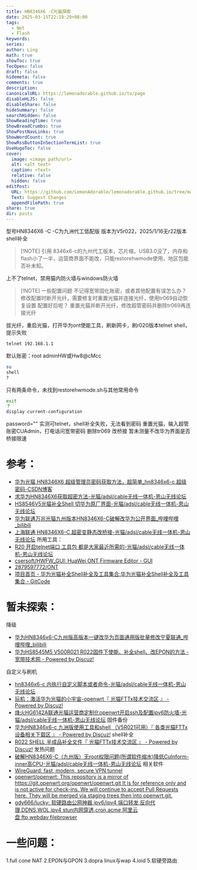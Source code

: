 ```yaml
---
title: HN8346X6 -C光猫探索
date: 2025-03-15T22:19:29+08:00
tags:
  - Net
  - Flash
keywords: 
series: 
author: Ling
math: true
showToc: true
TocOpen: false
draft: false
hidemeta: false
comments: true
description: 
canonicalURL: https://lemonadorable.github.io/to/page
disableHLJS: false
disableShare: false
hideSummary: false
searchHidden: false
ShowReadingTime: true
ShowBreadCrumbs: true
ShowPostNavLinks: true
ShowWordCount: true
ShowRssButtonInSectionTermList: true
UseHugoToc: false
cover:
  image: <image path/url>
  alt: <alt text>
  caption: <text>
  relative: false
  hidden: false
editPost:
  URL: https://github.com/LemonAdorable/lemonadorable.github.io/tree/master/content
  Text: Suggest Changes
  appendFilePath: true
share: true
dir: posts
---
```


型号HN8346X6 -C
-C为九洲代工低配版
版本为V5r022，2025/1/16无r22版本shell补全

> [!NOTE] 引用
> 8346x6-c的九州代工版本，芯片缩，USB3.0没了，内存和flash小了一半，运营商界面不能改，只能restorehwmode使用，地区包能否补未知。

上不了telnet，禁用猫内防火墙与windows防火墙

> [!NOTE] 一些配置问题
> 不记得宽带固化账密，或者其他配置有误怎么办？
> 修改配置时断开光纤，需要修复时重置光猫并连接光纤，使用tr069自动恢复设置
> 配置好后呢？
> 重置光猫并断开光纤，修改超管密码并删除tr069再连接光纤

拔光纤，重启光猫，打开华为ont使能工具，刷新网卡，刷r020版本telnet shell，提示失败
``` bash
telnet 192.168.1.1
```

默认账密：root adminHW或Hw8@cMcc
``` bash
su
shell
?
```
只有两条命令，未找到restorehwmode.sh与其他常用命令
``` bash
exit
？
display current-configuration
```
password=""
实测可telnet，shell补全失败，无法看到密码
重置光猫，输入超管账密CUAdmin，打电话问宽带密码
删除tr069 改桥接
暂未测量不改华为界面是否桥接限速
# 参考：
- [华为光猫 HN8346X6 超级管理员密码获取方法，超简单_hn8346x6-c 超级密码-CSDN博客](https://blog.csdn.net/greatwjl/article/details/121904017)
- [求华为HN8346X6获取超密方法-光猫/adsl/cable无线一体机-恩山无线论坛](https://www.right.com.cn/FORUM/thread-5490711-1-1.html)
- [HS8546V5光猫补全Shell 切华为原厂界面-光猫/adsl/cable无线一体机-恩山无线论坛](https://www.right.com.cn/forum/thread-4060870-1-1.html)
- [华为联通万兆光猫九州版本HN8346X6-C破解改华为公开界面_哔哩哔哩_bilibili](https://www.bilibili.com/video/BV1Hq4y1a7FM/)
- [上海联通 HN8346X6-C 超密变静态改桥接-光猫/adsl/cable无线一体机-恩山无线论坛](https://www.right.com.cn/forum/forum.php?mod=viewthread&tid=8414061&highlight=HN8346X6-C)
所用工具：
- [R20 开启telnet端口 工具包 都是大家最近所需的-光猫/adsl/cable无线一体机-恩山无线论坛](https://www.right.com.cn/forum/forum.php?mod=viewthread&tid=5659142&extra=page%3D1%26filter%3Dauthor%26orderby%3Ddateline)
- [csersoft/HWFW_GUI: HuaWei ONT Firmware Editor - GUI](https://github.com/csersoft/HWFW_GUI)
- [2879597772/ONT](https://github.com/2879597772/ONT)
- [项目首页 - 华为光猫补全Shell补全及工具集合:华为光猫补全Shell补全及工具集合 - GitCode](https://gitcode.com/open-source-toolkit/29511)
# 暂未探索：
降级
- [华为HN8346x6-C九州版高版本一键改华为页面通用版批量修改宁夏联通_哔哩哔哩_bilibili](https://www.bilibili.com/video/BV1bC4y1c7bt/)
- [华为HS8545M5 V500R021 R022固件下使能、补全shell、改EPON的方法 - 宽带技术网 - Powered by Discuz!](https://www.chinadsl.net/forum.php?mod=viewthread&action=printable&tid=177760)

自定义与刷机
- [hn8346x6-c 内执行自定义脚本或者命令-光猫/adsl/cable无线一体机-恩山无线论坛](https://www.right.com.cn/FORUM/thread-8305342-1-1.html)
- [玩机：激活华为光猫的小宇宙-openwrt『 光猫FTTx技术交流区 』 - Powered by Discuz!](https://www.chinadsl.net/thread-158737-1-1.html)
- [烽火HG6142A联通光猫运营商定制化openwrt开启ssh及配置ipv6防火墙-光猫/adsl/cable无线一体机-恩山无线论坛](https://www.right.com.cn/forum/thread-8338118-1-1.html)
固件备份
- [华为HN8346x6-c 九洲版使用工具和shell （V5R021可用）『 各类光猫FTTx设备相关下载区 』 - Powered by Discuz!](https://www.chinadsl.net/thread-176870-1-1.html)
shell补全
- [R022 SHELL 半成品补全文件『 光猫FTTx技术交流区 』 - Powered by Discuz!](https://www.chinadsl.net/forum.php?mod=viewthread&tid=177037)
发热问题
- [破解HN8346X6-C（九州版）无root权限问题(所谓软件缩水)降低CuInform-inner高CPU-光猫/adsl/cable无线一体机-恩山无线论坛](https://www.right.com.cn/forum/thread-8272971-1-1.html)
相关软件
- [WireGuard: fast, modern, secure VPN tunnel](https://www.wireguard.com/)
- [openwrt/openwrt: This repository is a mirror of https://git.openwrt.org/openwrt/openwrt.git It is for reference only and is not active for check-ins. We will continue to accept Pull Requests here. They will be merged via staging trees then into openwrt.git.](https://github.com/openwrt/openwrt)
- [gdy666/lucky: 软硬路由公网神器,ipv6/ipv4 端口转发,反向代理,DDNS,WOL,ipv4 stun内网穿透,cron,acme,阿里云盘,ftp,webdav,filebrowser](https://github.com/gdy666/lucky)
# 一些问题：
1.full cone NAT
2.EPON与GPON
3.dopra linux与wap
4.loid
5.软硬旁路由
